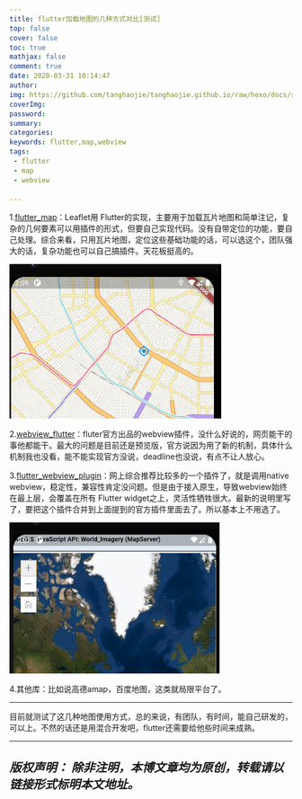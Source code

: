 ```yaml
---
title: flutter加载地图的几种方式对比[测试]
top: false
cover: false
toc: true
mathjax: false
comment: true
date: 2020-03-31 10:14:47
author:
img: https://github.com/tanghaojie/tanghaojie.github.io/raw/hexo/docs/source/my_images/cover1.jpg
coverImg:
password:
summary:
categories:
keywords: flutter,map,webview
tags:
 - flutter
 - map
 - webview

---
```


1.[flutter_map](https://pub.dev/packages/flutter_map)：Leaflet用 Flutter的实现，主要用于加载瓦片地图和简单注记，复杂的几何要素可以用插件的形式，但要自己实现代码。没有自带定位的功能，要自己处理。综合来看，只用瓦片地图，定位这些基础功能的话，可以选这个，团队强大的话，复杂功能也可以自己搞插件。天花板挺高的。

![flutter_map，自己加了定位](https://github.com/tanghaojie/tanghaojie.github.io/raw/hexo/docs/source/my_images/flutter_map.jpg)

2.[webview_flutter](https://pub.dev/packages/webview_flutter)：fluter官方出品的webview插件，没什么好说的，网页能干的事他都能干。最大的问题是目前还是预览版，官方说因为用了新的机制，具体什么机制我也没看，能不能实现官方没说，deadline也没说，有点不让人放心。

3.[flutter_webview_plugin](https://pub.dev/packages/flutter_webview_plugin)：网上综合推荐比较多的一个插件了，就是调用native webview，稳定性，兼容性肯定没问题。但是由于接入原生，导致webview始终在最上层，会覆盖在所有 Flutter widget之上，灵活性牺牲很大。最新的说明里写了，要把这个插件合并到上面提到的官方插件里面去了。所以基本上不用选了。

![flutter_webview_plugin,注意右上角debug标识都被覆盖了](https://github.com/tanghaojie/tanghaojie.github.io/raw/hexo/docs/source/my_images/webviewplugin.jpg)

4.其他库：比如说高德amap，百度地图，这类就局限平台了。

---

目前就测试了这几种地图使用方式，总的来说，有团队，有时间，能自己研发的，可以上。不然的话还是用混合开发吧，flutter还需要给他些时间来成熟。

---
*版权声明：*
*除非注明，本博文章均为原创，转载请以链接形式标明本文地址。*
---